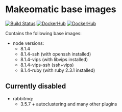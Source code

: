 # Makeomatic base images

[![Build Status](https://travis-ci.org/makeomatic/alpine-node.svg?branch=master)](https://travis-ci.org/makeomatic/alpine-node)
[![DockerHub](https://img.shields.io/badge/docker-available-blue.svg)](https://hub.docker.com/r/makeomatic/node)
[![DockerHub](https://img.shields.io/docker/pulls/makeomatic/node.svg)](https://hub.docker.com/r/makeomatic/node)

Contains the following base images:

* node versions:
  - 8.1.4
  - 8.1.4-ssh (with openssh installed)
  - 8.1.4-vips (with libvips installed)
  - 8.1.4-vips-ssh (ssh+vips)
  - 8.1.4-ruby (with ruby 2.3.1 installed)

## Currently disabled

* rabbitmq:
  - 3.5.7 + autoclustering and many other plugins
